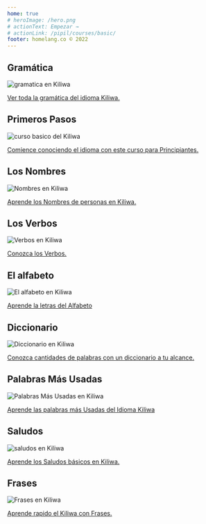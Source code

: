 ```yaml
---
home: true
# heroImage: /hero.png
# actionText: Empezar →
# actionLink: /pipil/courses/basic/
footer: homelang.co © 2022  
---
```


<div class="features">
  <div class="feature">
    <h2>Gramática </h2>
    <img src="/home/grammar.jpg" alt="gramatica en Kiliwa">
    <p><a href="/mx/kiliwa/grammar/guide/">Ver toda la gramática del idioma Kiliwa.</a></p>
  </div>
  <div class="feature">
    <h2>Primeros Pasos</h2>
    <img src="/home/courses.jpg" alt="curso basico del Kiliwa">
    <p><a href="/mx/kiliwa/courses/basic/">Comience conociendo el idioma con este curso para Principiantes.</a></p>
  </div>
  <div class="feature">
    <h2>Los Nombres</h2>
    <img src="/home/people.jpg" alt="Nombres en Kiliwa">
    <p><a href="/mx/kiliwa/vocabulary/people/">Aprende los Nombres de personas en Kiliwa.</a></p>
  </div>
   <div class="feature">
    <h2>Los Verbos </h2>
    <img src="/home/verbs.png" alt="Verbos en Kiliwa">
    <p><a href="/mx/kiliwa/grammar/verbs/">Conozca los Verbos.</a></p>
  </div>
  <div class="feature">
    <h2>El alfabeto</h2>
    <img src="/home/alphabet.jpg" alt="El alfabeto en Kiliwa">
    <p><a href="/mx/kiliwa/grammar/alphabet/">Aprende la letras del Alfabeto</a></p>
  </div>
     <div class="feature">
    <h2>Diccionario</h2>
    <img src="/home/dictionary.jpg" alt="Diccionario en Kiliwa">
    <p><a href="/mx/kiliwa/dictionary/">Conozca cantidades de palabras con un diccionario a tu alcance.</a></p>
  </div>
  <div class="feature">
    <h2>Palabras Más Usadas</h2>
    <img src="/home/more_used.jpg" alt="Palabras Más Usadas en Kiliwa">
    <p><a href="/mx/kiliwa/vocabulary/more_used/">Aprende las palabras más Usadas del Idioma Kiliwa</a></p>
  </div>
    <div class="feature">
    <h2>Saludos</h2>
    <img src="/home/greetings.jpg" alt="saludos en Kiliwa">
    <p><a href="/mx/kiliwa/vocabulary/greetings/">Aprende los Saludos básicos en Kiliwa.</a></p>
  </div>
   <div class="feature">
    <h2>Frases</h2>
    <img src="/home/phrases.jpg" alt="Frases en Kiliwa">
    <p><a href="/mx/kiliwa/vocabulary/phrases/">Aprende rapido el Kiliwa con Frases.</a></p>
  </div>
</div>

<!-- <counter/> -->